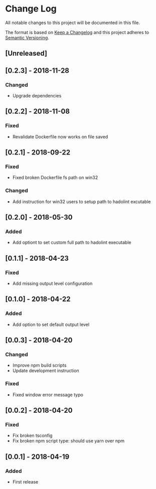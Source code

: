 # Change Log

All notable changes to this project will be documented in this file.

The format is based on [Keep a Changelog](http://keepachangelog.com/)
and this project adheres to [Semantic Versioning](http://semver.org/).

## [Unreleased]

## [0.2.3] - 2018-11-28

### Changed

- Upgrade dependencies

## [0.2.2] - 2018-11-08

### Fixed

- Revalidate Dockerfile now works on file saved

## [0.2.1] - 2018-09-22

### Fixed

- Fixed broken Dockerfile fs path on win32

### Changed

- Add instruction for win32 users to setup path to hadolint excutable

## [0.2.0] - 2018-05-30

### Added

- Add optiont to set custom full path to hadolint executable

## [0.1.1] - 2018-04-23

### Fixed

- Add missing output level configuration

## [0.1.0] - 2018-04-22

### Added

- Add option to set default output level

## [0.0.3] - 2018-04-20

### Changed

- Improve npm build scripts
- Update development instruction

### Fixed

- Fixed window error message typo

## [0.0.2] - 2018-04-20

### Fixed

- Fix broken tsconfig
- Fix broken npm script type: should use yarn over npm

## [0.0.1] - 2018-04-19

### Added

- First release
